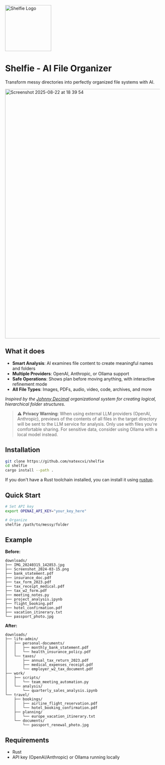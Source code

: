 <img width="150" height="150" alt="Shelfie Logo" src="https://github.com/user-attachments/assets/bbe1585f-3382-4e46-99e4-58b247185012" />

# Shelfie - AI File Organizer

Transform messy directories into perfectly organized file systems with AI.

<img width="1317" height="812" alt="Screenshot 2025-08-22 at 18 39 54" src="https://github.com/user-attachments/assets/270161dc-7471-4d21-ac70-e633a08ff691" />


## What it does

- **Smart Analysis**: AI examines file content to create meaningful names and folders
- **Multiple Providers**: OpenAI, Anthropic, or Ollama support
- **Safe Operations**: Shows plan before moving anything, with interactive refinement mode
- **All File Types**: Images, PDFs, audio, video, code, archives, and more

*Inspired by the [Johnny Decimal](https://johnnydecimal.com) organizational system for creating logical, hierarchical folder structures.*

> ⚠️ **Privacy Warning**: When using external LLM providers (OpenAI, Anthropic), previews of the contents of all files in the target directory will be sent to the LLM service for analysis. Only use with files you're comfortable sharing. For sensitive data, consider using Ollama with a local model instead.

## Installation

```bash
git clone https://github.com/natexcvi/shelfie
cd shelfie
cargo install --path .
```

If you don't have a Rust toolchain installed, you can install it using [rustup](https://rustup.rs/).

## Quick Start

```bash
# Set API key
export OPENAI_API_KEY="your_key_here"

# Organize
shelfie /path/to/messy/folder
```

## Example

**Before:**
```
downloads/
├── IMG_20240315_142853.jpg
├── Screenshot_2024-03-15.png
├── bank_statement.pdf
├── insurance_doc.pdf
├── tax_form_2023.pdf
├── tax_receipt_medical.pdf
├── tax_w2_form.pdf
├── meeting_notes.py
├── project_analysis.ipynb
├── flight_booking.pdf
├── hotel_confirmation.pdf
├── vacation_itinerary.txt
└── passport_photo.jpg
```

**After:**
```
downloads/
├── life-admin/
│   ├── personal-documents/
│   │   ├── monthly_bank_statement.pdf
│   │   └── health_insurance_policy.pdf
│   └── taxes/
│       ├── annual_tax_return_2023.pdf
│       ├── medical_expenses_receipt.pdf
│       └── employer_w2_tax_document.pdf
├── work/
│   ├── scripts/
│   │   └── team_meeting_automation.py
│   └── analysis/
│       └── quarterly_sales_analysis.ipynb
└── travel/
    ├── bookings/
    │   ├── airline_flight_reservation.pdf
    │   └── hotel_booking_confirmation.pdf
    ├── planning/
    │   └── europe_vacation_itinerary.txt
    └── documents/
        └── passport_renewal_photo.jpg
```

## Requirements

- Rust
- API key (OpenAI/Anthropic) or Ollama running locally
